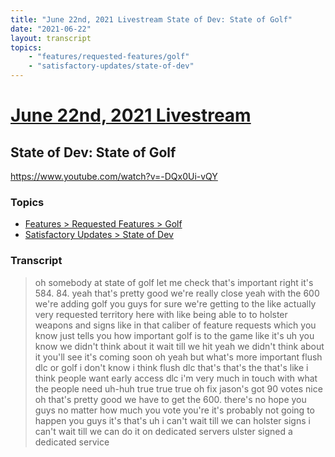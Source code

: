 ```yaml
---
title: "June 22nd, 2021 Livestream State of Dev: State of Golf"
date: "2021-06-22"
layout: transcript
topics:
    - "features/requested-features/golf"
    - "satisfactory-updates/state-of-dev"
---
```

# [June 22nd, 2021 Livestream](../2021-06-22.md)
## State of Dev: State of Golf
https://www.youtube.com/watch?v=-DQx0Ui-vQY

### Topics
* [Features > Requested Features > Golf](../topics/features/requested-features/golf.md)
* [Satisfactory Updates > State of Dev](../topics/satisfactory-updates/state-of-dev.md)

### Transcript

> oh somebody at state of golf let me check that's important right it's 584. 84. yeah that's pretty good we're really close yeah with the 600 we're adding golf you guys for sure we're getting to the like actually very requested territory here with like being able to to holster weapons and signs like in that caliber of feature requests which you know just tells you how important golf is to the game like it's uh you know we didn't think about it wait till we hit yeah we didn't think about it you'll see it's coming soon oh yeah but what's more important flush dlc or golf i don't know i think flush dlc that's that's the that's like i think people want early access dlc i'm very much in touch with what the people need uh-huh true true true oh fix jason's got 90 votes nice oh that's pretty good we have to get the 600. there's no hope you guys no matter how much you vote you're it's probably not going to happen you guys it's that's uh i can't wait till we can holster signs i can't wait till we can do it on dedicated servers ulster signed a dedicated service
